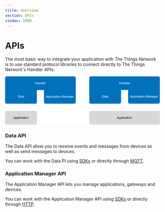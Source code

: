 ```yaml
---
title: Overview
section: APIs
zindex: 1000
---
```


# APIs

The most basic way to integrate your application with The Things Network is to use standard protocol libraries to connect directly to The Things Network's Handler APIs:

![APIs](options-apis.png)

### Data API

The Data API allow you to receive events and messages from devices as well as send messages to devices.

You can work with the Data PI using [SDKs](./sdks.md) or directly through [MQTT](./mqtt/index.md).

### Application Manager API

The Application Manager API lets you manage applications, gateways and devices.

You can work with the Application Manager API using [SDKs](./sdks.md) or directly through [HTTP](./manager/index.md).
